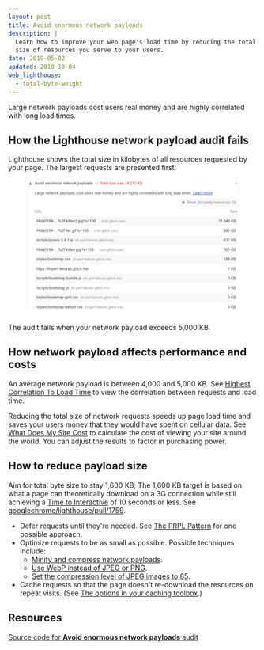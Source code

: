 ```yaml
---
layout: post
title: Avoid enormous network payloads
description: |
  Learn how to improve your web page's load time by reducing the total file
  size of resources you serve to your users.
date: 2019-05-02
updated: 2019-10-04
web_lighthouse:
  - total-byte-weight
---
```


Large network payloads cost users real money and are highly correlated with long load times.

## How the Lighthouse network payload audit fails

Lighthouse shows the total size in kilobytes of all resources
requested by your page. The largest requests are presented first:

<figure class="w-figure">
  <img class="w-screenshot" src="total-byte-weight.png" alt="A screenshot of the Lighthouse Avoid enormous network payloads audit">
</figure>

The audit fails when your network payload exceeds 5,000&nbsp;KB.

## How network payload affects performance and costs

An average network payload is between 4,000 and 5,000&nbsp;KB.
See [Highest Correlation To Load Time](https://httparchive.org/reports/state-of-the-web?start=latest#onLoad)
to view the correlation between requests and load time.

Reducing the total size of network requests speeds up page load time and
saves your users money that they would have spent on cellular data.
See [What Does My Site Cost](https://whatdoesmysitecost.com/)
to calculate the cost of viewing your site around the world.
You can adjust the results to factor in purchasing power.

## How to reduce payload size

Aim for total byte size to stay 1,600&nbsp;KB;
The 1,600&nbsp;KB target is based on
what a page can theoretically download on a 3G connection
while still achieving a [Time to Interactive](/interactive) of 10&nbsp;seconds or less.
See [googlechrome/lighthouse/pull/1759](https://github.com/GoogleChrome/lighthouse/pull/1759).

- Defer requests until they're needed.
  See [The PRPL Pattern](/apply-instant-loading-with-prpl) for one possible approach.
- Optimize requests to be as small as possible. Possible techniques include:
  - [Minify and compress network payloads](/reduce-network-payloads-using-text-compression).
  - [Use WebP instead of JPEG or PNG](/serve-images-webp).
  - [Set the compression level of JPEG images to 85](/use-imagemin-to-compress-images).
- Cache requests so that the page doesn't re-download the resources
  on repeat visits. (See [The options in your caching toolbox](/reliable#the-options-in-your-caching-toolbox).)

## Resources

[Source code for **Avoid enormous network payloads** audit](https://github.com/GoogleChrome/lighthouse/blob/master/lighthouse-core/audits/byte-efficiency/total-byte-weight.js)
